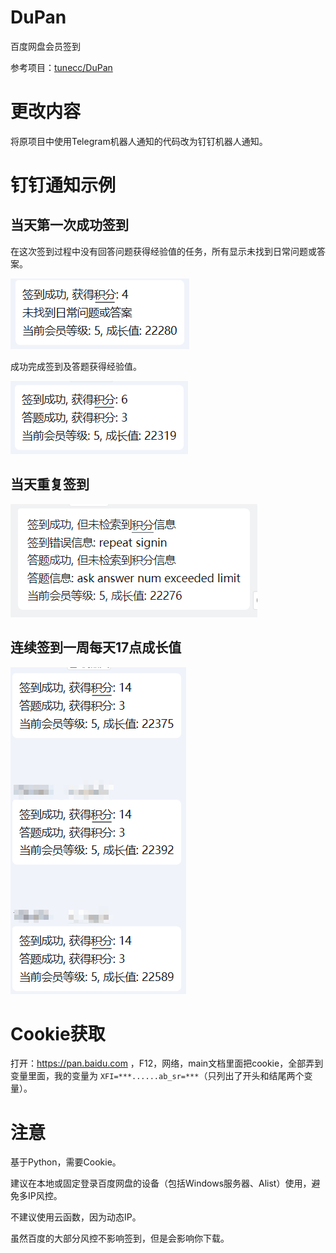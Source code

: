 # DuPan
百度网盘会员签到

参考项目：[tunecc/DuPan](https://github.com/tunecc/DuPan)

# 更改内容

将原项目中使用Telegram机器人通知的代码改为钉钉机器人通知。

# 钉钉通知示例

## 当天第一次成功签到

在这次签到过程中没有回答问题获得经验值的任务，所有显示未找到日常问题或答案。

![image](https://github.com/i7366464/DuPan/blob/main/resources/photo/first.png)

成功完成签到及答题获得经验值。

![image](https://github.com/i7366464/DuPan/blob/main/resources/photo/first-1.png)

## 当天重复签到

![image](https://github.com/i7366464/DuPan/blob/main/resources/photo/repeat.png)

## 连续签到一周每天17点成长值

![image](https://github.com/i7366464/DuPan/blob/main/resources/photo/week.png)

# Cookie获取

打开：https://pan.baidu.com ，F12，网络，main文档里面把cookie，全部弄到变量里面，我的变量为 `XFI=***......ab_sr=***`（只列出了开头和结尾两个变量）。

# 注意

基于Python，需要Cookie。

建议在本地或固定登录百度网盘的设备（包括Windows服务器、Alist）使用，避免多IP风控。

不建议使用云函数，因为动态IP。

虽然百度的大部分风控不影响签到，但是会影响你下载。

